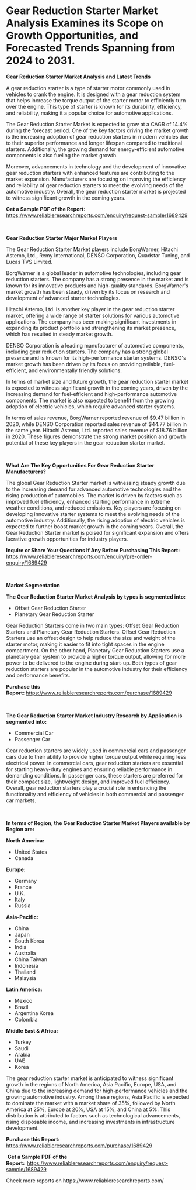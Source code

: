 <p><h1>Gear Reduction Starter Market Analysis Examines its Scope on Growth Opportunities, and Forecasted Trends Spanning from 2024 to 2031.</h1></p><p><strong>Gear Reduction Starter Market Analysis and Latest Trends</strong></p>
<p><p>A gear reduction starter is a type of starter motor commonly used in vehicles to crank the engine. It is designed with a gear reduction system that helps increase the torque output of the starter motor to efficiently turn over the engine. This type of starter is known for its durability, efficiency, and reliability, making it a popular choice for automotive applications.</p><p>The Gear Reduction Starter Market is expected to grow at a CAGR of 14.4% during the forecast period. One of the key factors driving the market growth is the increasing adoption of gear reduction starters in modern vehicles due to their superior performance and longer lifespan compared to traditional starters. Additionally, the growing demand for energy-efficient automotive components is also fueling the market growth.</p><p>Moreover, advancements in technology and the development of innovative gear reduction starters with enhanced features are contributing to the market expansion. Manufacturers are focusing on improving the efficiency and reliability of gear reduction starters to meet the evolving needs of the automotive industry. Overall, the gear reduction starter market is projected to witness significant growth in the coming years.</p></p>
<p><strong>Get a Sample PDF of the Report:&nbsp;</strong> <a href="https://www.reliableresearchreports.com/enquiry/request-sample/1689429">https://www.reliableresearchreports.com/enquiry/request-sample/1689429</a></p>
<p>&nbsp;</p>
<p><strong>Gear Reduction Starter Major Market Players</strong></p>
<p><p>The Gear Reduction Starter Market players include BorgWarner, Hitachi Astemo, Ltd., Remy International, DENSO Corporation, Quadstar Tuning, and Lucas TVS Limited. </p><p>BorgWarner is a global leader in automotive technologies, including gear reduction starters. The company has a strong presence in the market and is known for its innovative products and high-quality standards. BorgWarner's market growth has been steady, driven by its focus on research and development of advanced starter technologies.</p><p>Hitachi Astemo, Ltd. is another key player in the gear reduction starter market, offering a wide range of starter solutions for various automotive applications. The company has been making significant investments in expanding its product portfolio and strengthening its market presence, which has resulted in steady market growth.</p><p>DENSO Corporation is a leading manufacturer of automotive components, including gear reduction starters. The company has a strong global presence and is known for its high-performance starter systems. DENSO's market growth has been driven by its focus on providing reliable, fuel-efficient, and environmentally friendly solutions.</p><p>In terms of market size and future growth, the gear reduction starter market is expected to witness significant growth in the coming years, driven by the increasing demand for fuel-efficient and high-performance automotive components. The market is also expected to benefit from the growing adoption of electric vehicles, which require advanced starter systems.</p><p>In terms of sales revenue, BorgWarner reported revenue of $9.47 billion in 2020, while DENSO Corporation reported sales revenue of $44.77 billion in the same year. Hitachi Astemo, Ltd. reported sales revenue of $18.76 billion in 2020. These figures demonstrate the strong market position and growth potential of these key players in the gear reduction starter market.</p></p>
<p>&nbsp;</p>
<p><strong>What Are The Key Opportunities For Gear Reduction Starter Manufacturers?</strong></p>
<p><p>The global Gear Reduction Starter market is witnessing steady growth due to the increasing demand for advanced automotive technologies and the rising production of automobiles. The market is driven by factors such as improved fuel efficiency, enhanced starting performance in extreme weather conditions, and reduced emissions. Key players are focusing on developing innovative starter systems to meet the evolving needs of the automotive industry. Additionally, the rising adoption of electric vehicles is expected to further boost market growth in the coming years. Overall, the Gear Reduction Starter market is poised for significant expansion and offers lucrative growth opportunities for industry players.</p></p>
<p><strong>Inquire or Share Your Questions If Any Before Purchasing This Report:</strong> <a href="https://www.reliableresearchreports.com/enquiry/pre-order-enquiry/1689429">https://www.reliableresearchreports.com/enquiry/pre-order-enquiry/1689429</a></p>
<p>&nbsp;</p>
<p><strong>Market Segmentation</strong></p>
<p><strong>The Gear Reduction Starter Market Analysis by types is segmented into:</strong></p>
<p><ul><li>Offset Gear Reduction Starter</li><li>Planetary Gear Reduction Starter</li></ul></p>
<p><p>Gear Reduction Starters come in two main types: Offset Gear Reduction Starters and Planetary Gear Reduction Starters. Offset Gear Reduction Starters use an offset design to help reduce the size and weight of the starter motor, making it easier to fit into tight spaces in the engine compartment. On the other hand, Planetary Gear Reduction Starters use a planetary gear system to provide a higher torque output, allowing for more power to be delivered to the engine during start-up. Both types of gear reduction starters are popular in the automotive industry for their efficiency and performance benefits.</p></p>
<p><strong>Purchase this Report:&nbsp;</strong><a href="https://www.reliableresearchreports.com/purchase/1689429">https://www.reliableresearchreports.com/purchase/1689429</a></p>
<p>&nbsp;</p>
<p><strong>The Gear Reduction Starter Market Industry Research by Application is segmented into:</strong></p>
<p><ul><li>Commercial Car</li><li>Passenger Car</li></ul></p>
<p><p>Gear reduction starters are widely used in commercial cars and passenger cars due to their ability to provide higher torque output while requiring less electrical power. In commercial cars, gear reduction starters are essential for starting heavy-duty engines and ensuring reliable performance in demanding conditions. In passenger cars, these starters are preferred for their compact size, lightweight design, and improved fuel efficiency. Overall, gear reduction starters play a crucial role in enhancing the functionality and efficiency of vehicles in both commercial and passenger car markets.</p></p>
<p>&nbsp;</p>
<p><strong>In terms of Region, the Gear Reduction Starter Market Players available by Region are:</strong></p>
<p>
    <p> <strong> North America: </strong>
        <ul>
            <li>United States</li>
            <li>Canada</li>
        </ul>
        </p> 
    <p> <strong> Europe: </strong>
        <ul>
            <li>Germany</li>
            <li>France</li>
            <li>U.K.</li>
            <li>Italy</li>
            <li>Russia</li>
        </ul>
        </p> 
    <p> <strong> Asia-Pacific: </strong>
        <ul>
            <li>China</li>
            <li>Japan</li>
            <li>South Korea</li>
            <li>India</li>
            <li>Australia</li>
            <li>China Taiwan</li>
            <li>Indonesia</li>
            <li>Thailand</li>
            <li>Malaysia</li>
        </ul>
        </p> 
    <p> <strong> Latin America: </strong>
        <ul>
            <li>Mexico</li>
            <li>Brazil</li>
            <li>Argentina Korea</li>
            <li>Colombia</li>
        </ul>
        </p> 
    <p> <strong> Middle East & Africa: </strong>
        <ul>
            <li>Turkey</li>
            <li>Saudi</li>
            <li>Arabia</li>
            <li>UAE</li>
            <li>Korea</li>
        </ul>
    </p>
    </p>
<p><p>The gear reduction starter market is anticipated to witness significant growth in the regions of North America, Asia Pacific, Europe, USA, and China due to the increasing demand for high-performance vehicles and the growing automotive industry. Among these regions, Asia Pacific is expected to dominate the market with a market share of 35%, followed by North America at 25%, Europe at 20%, USA at 15%, and China at 5%. This distribution is attributed to factors such as technological advancements, rising disposable income, and increasing investments in infrastructure development.</p></p>
<p><strong>Purchase this Report: </strong><a href="https://www.reliableresearchreports.com/purchase/1689429">https://www.reliableresearchreports.com/purchase/1689429</a></p>
<p>&nbsp;<strong>Get a Sample PDF of the Report:&nbsp;&nbsp;</strong><a href="https://www.reliableresearchreports.com/enquiry/request-sample/1689429">https://www.reliableresearchreports.com/enquiry/request-sample/1689429</a></p>
<p><strong></strong></p>
<p>Check more reports on https://www.reliableresearchreports.com/</p>